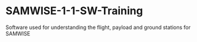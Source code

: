 # SAMWISE-1-1-SW-Training
Software used for understanding the flight, payload and ground stations for SAMWISE

